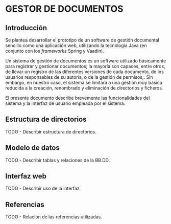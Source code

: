 
# GESTOR DE DOCUMENTOS


## Introducción

Se plantea desarrollar el prototipo de un software de gestión documental sencillo como una aplicación web, utilizando la tecnología Java (en conjunto con los *frameworks* Spring y Vaadin).

Un sistema de gestión de documentos es un software utilizado básicamente para registrar y gestionar documentos; la mayoría son capaces, entre otros, de llevar un registro de las diferentes versiones de cada documento, de los usuarios responsables de su autoría, o de la gestión de permisos;. Sin embargo, en nuestro caso, el sistema se limitará a una gestión muy básica reducida a la creación, renombrado y eliminación de directorios y ficheros.

El presente documento describe brevemente las funcionalidades del sistema y la interfaz de usuario empleada por el sistema.


## Estructura de directorios

TODO - Describir estructura de directorios.


## Modelo de datos

TODO - Describir tablas y relaciones de la BB.DD.


## Interfaz web

TODO - Describir uso de la interfaz.


## Referencias

TODO - Relación de las referencias utilizadas.